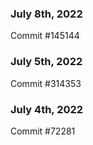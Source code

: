 ### July 8th, 2022

Commit #145144

### July 5th, 2022

Commit #314353


### July 4th, 2022

Commit #72281
